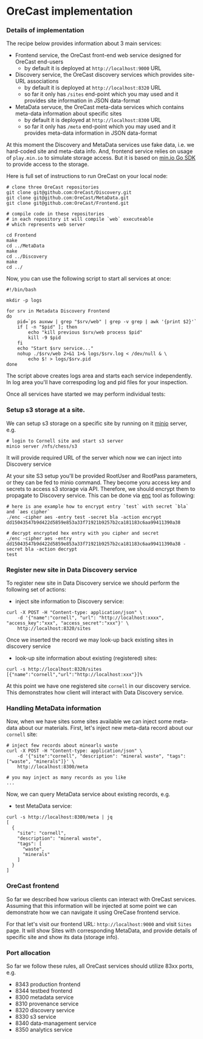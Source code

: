 # OreCast implementation

### Details of implementation
The recipe below provides information about 3 main services:
- Frontend service, the OreCast front-end web service designed for OreCast end-users
  - by default it is deployed at `http://localhost:9000` URL
- Discovery service, the OreCast discovery services which provides site-URL
  associations
  - by default it is deployed at `http://localhost:8320` URL
  - so far it only has `/sites` end-point which you may used and it
  provides site information in JSON data-format
- MetaData servuce, the OreCast meta-data services which contains meta-data
information about specific sites
  - by default it is deployed at `http://localhost:8300` URL
  - so far it only has `/meta` end-point which you may used and it
  provides meta-data information in JSON data-format

At this moment the Discovery and MetaData services use fake data, i.e.
we hard-coded site and meta-data info. And, frontend service relies on usage of
`play.min.io` to simulate storage access. But it is based on
[min.io Go SDK](https://min.io/docs/minio/linux/developers/go/minio-go.html)
to provide access to the storage.

Here is full set of instructions to run OreCast on your local node:
```
# clone three OreCast repositories
git clone git@github.com:OreCast/Discovery.git
git clone git@github.com:OreCast/MetaData.git
git clone git@github.com:OreCast/Frontend.git

# compile code in these repositories
# in each repository it will compile `web` executeable
# which represents web server

cd Frontend
make
cd ../MetaData
make
cd ../Discovery
make
cd ../
```

Now, you can use the following script to start all services at once:
```
#!/bin/bash

mkdir -p logs

for srv in Metadata Discovery Frontend
do
    pid=`ps auxww | grep "$srv/web" | grep -v grep | awk '{print $2}'`
    if [ -n "$pid" ]; then
        echo "kill previous $srv/web process $pid"
        kill -9 $pid
    fi
    echo "Start $srv service..."
    nohup ./$srv/web 2>&1 1>& logs/$srv.log < /dev/null & \
        echo $! > logs/$srv.pid
done
```
The script above creates logs area and starts each service independently.
In log area you'll have correspoding log and pid files for your inspection.

Once all services have started we may perform individual tests:

### Setup s3 storage at a site.
We can setup s3 storage on a specific site by running on it [minio](https://min.io) server, e.g.
```
# login to Cornell site and start s3 server
minio server /nfs/chess/s3
```
It will provide required URL of the server which now we can inject into
Discovery service

At your site S3 setup you'll be provided RootUser and RootPass parameters,
or they can be fed to minio command. They become yoru access key and
secrets to access s3 storage via API. Therefore, we should encrypt them
to propagate to Discovery service. This can be done via
[enc]() tool as following:
```
# here is ane example how to encrypt entry `test` with secret `bla` and `aes cipher`
./enc -cipher aes -entry test -secret bla -action encrypt
dd15043547b9d422d5859e853a33f71921b9257b2ca181183c6aa99411390a38

# decrypt encrypted hex entry with you cipher and secret
./enc -cipher aes -entry dd15043547b9d422d5859e853a33f71921b9257b2ca181183c6aa99411390a38 -secret bla -action decrypt
test
```

### Register new site in Data Discovery service
To register new site in Data Discovery service we should perform
the following set of actions:

- inject site information to Discovery service:
```
curl -X POST -H "Content-type: application/json" \
    -d '{"name":"cornell", "url": "http://localhost:xxxx", "access_key":"xxx", "access_secret":"xxx"}' \
    http://localhost:8320/sites
```
Once we inserted the record we may look-up back existing sites in discovery
service
- look-up site information about existing (registered) sites:
```
curl -s http://localhost:8320/sites
[{"name":"cornell","url":"http://localhost:xxx"}]%
```
At this point we have one registered site `cornell` in our discovery
service. This demonstrates how client will interact with Data Discovery
service.

### Handling MetaData information
Now, when we have sites some sites available we can inject
some meta-data about our materials. First, let's inject
new meta-data record about our `cornell` site:
```
# inject few records about minearls waste
curl -X POST -H "Content-type: application/json" \
    -d '{"site":"cornell", "description": "mineral waste", "tags": ["waste", "minerals"]}' \
    http://localhost:8300/meta

# you may inject as many records as you like
...
```

Now, we can query MetaData service about existing records, e.g.

- test MetaData service:
```
curl -s http://localhost:8300/meta | jq
[
  {
    "site": "cornell",
    "description": "mineral waste",
    "tags": [
      "waste",
      "minerals"
    ]
  }
]
```

### OreCast frontend
So far we described how various clients can interact with OreCast
services. Assuming that this information will be injected at some
point we can demonstrate how we can navigate it using OreCase frontend
service.

For that let's visit our frontend URL: `http://localhost:9000` and visit
`Sites` page. It will show Sites with corresponding MetaData, and provide
details of specific site and show its data (storage info).

### Port allocation
So far we follow these rules, all OreCast services should utilize 83xx ports,
e.g.
- 8343 production frontend
- 8344 testbed frontend
- 8300 metadata service
- 8310 provenance service
- 8320 discovery service
- 8330 s3 service
- 8340 data-management service
- 8350 analytics service

